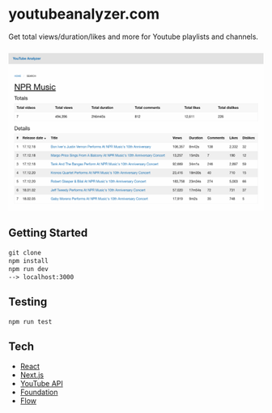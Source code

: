 # youtubeanalyzer.com

Get total views/duration/likes and more for Youtube playlists and channels.

<img src="./screenshots/search.png"
     alt="Markdown Monster icon"
     style="float: left; margin: 10px 0 30px;">

## Getting Started
```
git clone
npm install
npm run dev
--> localhost:3000
```

## Testing
```
npm run test
```

## Tech
- [React](https://reactjs.org/)
- [Next.js](https://nextjs.org/)
- [YouTube API](https://developers.google.com/youtube/)
- [Foundation](https://foundation.zurb.com/)
- [Flow](https://flow.org/)